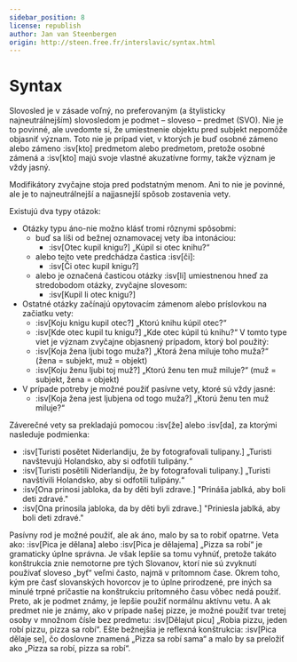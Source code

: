 ```yaml
---
sidebar_position: 8
license: republish
author: Jan van Steenbergen
origin: http://steen.free.fr/interslavic/syntax.html
---
```


# Syntax

Slovosled je v zásade voľný, no preferovaným (a štylisticky najneutrálnejším) slovosledom je podmet – sloveso – predmet (SVO). Nie je to povinné, ale uvedomte si, že umiestnenie objektu pred subjekt nepomôže objasniť význam. Toto nie je prípad viet, v ktorých je buď osobné zámeno alebo zámeno :isv[kto] predmetom alebo predmetom, pretože osobné zámená a :isv[kto] majú svoje vlastné akuzatívne formy, takže význam je vždy jasný.

Modifikátory zvyčajne stoja pred podstatným menom. Ani to nie je povinné, ale je to najneutrálnejší a najjasnejší spôsob zostavenia vety.

Existujú dva typy otázok:

- Otázky typu áno-nie možno klásť tromi rôznymi spôsobmi:
  - buď sa líši od bežnej oznamovacej vety iba intonáciou:
    - :isv[Otec kupil knigu?] „Kúpil si otec knihu?“
  - alebo tejto vete predchádza častica :isv[či]:
    - :isv[Či otec kupil knigu?]
  - alebo je označená časticou otázky :isv[li] umiestnenou hneď za stredobodom otázky, zvyčajne slovesom:
    - :isv[Kupil li otec knigu?]
- Ostatné otázky začínajú opytovacím zámenom alebo príslovkou na začiatku vety:
  - :isv[Koju knigu kupil otec?] „Ktorú knihu kúpil otec?“
  - :isv[Kde otec kupil tu knigu?] „Kde otec kúpil tú knihu?“
  V tomto type viet je význam zvyčajne objasnený prípadom, ktorý bol použitý:
  - :isv[Koja žena ljubi togo muža?] „Ktorá žena miluje toho muža?“ (žena = subjekt, muž = objekt)
  - :isv[Koju ženu ljubi toj muž?] „Ktorú ženu ten muž miluje?“ (muž = subjekt, žena = objekt)
- V prípade potreby je možné použiť pasívne vety, ktoré sú vždy jasné:
  - :isv[Koja žena jest ljubjena od togo muža?] „Ktorú ženu ten muž miluje?“

Záverečné vety sa prekladajú pomocou :isv[že] alebo :isv[da], za ktorými nasleduje podmienka:

- :isv[Turisti posětet Niderlandiju, že by fotografovali tulipany.] „Turisti navštevujú Holandsko, aby si odfotili tulipány.“
- :isv[Turisti posětili Niderlandiju, že by fotografovali tulipany.] „Turisti navštívili Holandsko, aby si odfotili tulipány.“
- :isv[Ona prinosi jabloka, da by děti byli zdrave.] "Prináša jablká, aby boli deti zdravé."
- :isv[Ona prinosila jabloka, da by děti byli zdrave.] "Priniesla jablká, aby boli deti zdravé."

Pasívny rod je možné použiť, ale ak áno, malo by sa to robiť opatrne. Veta ako: :isv[Pica je dělana] alebo :isv[Pica je dělajema] „Pizza sa robí“ je gramaticky úplne správna. Je však lepšie sa tomu vyhnúť, pretože takáto konštrukcia znie nemotorne pre tých Slovanov, ktorí nie sú zvyknutí používať sloveso „byť“ veľmi často, najmä v prítomnom čase. Okrem toho, kým pre časť slovanských hovorcov je to úplne prirodzené, pre iných sa minulé trpné príčastie na konštrukciu prítomného času vôbec nedá použiť. Preto, ak je podmet známy, je lepšie použiť normálnu aktívnu vetu. A ak predmet nie je známy, ako v prípade našej pizze, je možné použiť tvar tretej osoby v množnom čísle bez predmetu: :isv[Dělajut picu] „Robia pizzu, jeden robí pizzu, pizza sa robí“. Ešte bežnejšia je reflexná konštrukcia: :isv[Pica dělaje se], čo doslovne znamená „Pizza sa robí sama“ a malo by sa preložiť ako „Pizza sa robí, pizza sa robí“.
